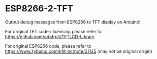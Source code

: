 ESP8266-2-TFT
=============

Output debug messages from ESP8266 to TFT display on Arduino!

For original TFT code / licensing please refer to
https://github.com/adafruit/TFTLCD-Library

For original ESP8266 code, please refer to
https://www.zybuluo.com/kfihihc/note/31135 (may not be original origin)
